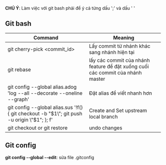 **CHÚ Ý**: Làm việc với git bash phải để ý cả từng dấu ';' và dấu ' '

## Git bash
Command | Meaning
--- | ---
git cherry-pick <commit_id> | Lấy commit từ nhánh khác sang nhánh hiện tại 
git rebase | lấy các commit của nhánh feature để đặt xuống cuối các commit của nhánh master
git config --global alias.adog 'log --all --decorate --oneline --graph' | Đặt alias để viết nhanh hơn
git config --global alias.sus '!f() { git checkout -b \"$1\"; git push -u origin \"$1\"; }; f' | Create and Set upstream local branch 
git checkout <fileName> or git restore <fileName> | undo changes <fileName>

## Git config
**git config --global --edit**: sửa file .gitconfig

